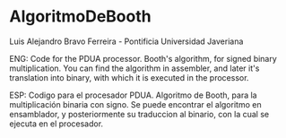 # AlgoritmoDeBooth
Luis Alejandro Bravo Ferreira - Pontificia Universidad Javeriana

ENG: Code for the PDUA processor. Booth's algorithm, for signed binary multiplication.
You can find the algorithm in assembler, and later it's translation into binary, with which it is executed in the processor.

ESP: Codigo para el procesador PDUA. Algoritmo de Booth, para la multiplicación binaria con signo.
Se puede encontrar el algoritmo en ensamblador, y posteriormente su traduccion al binario, con la cual se ejecuta en el procesador.
